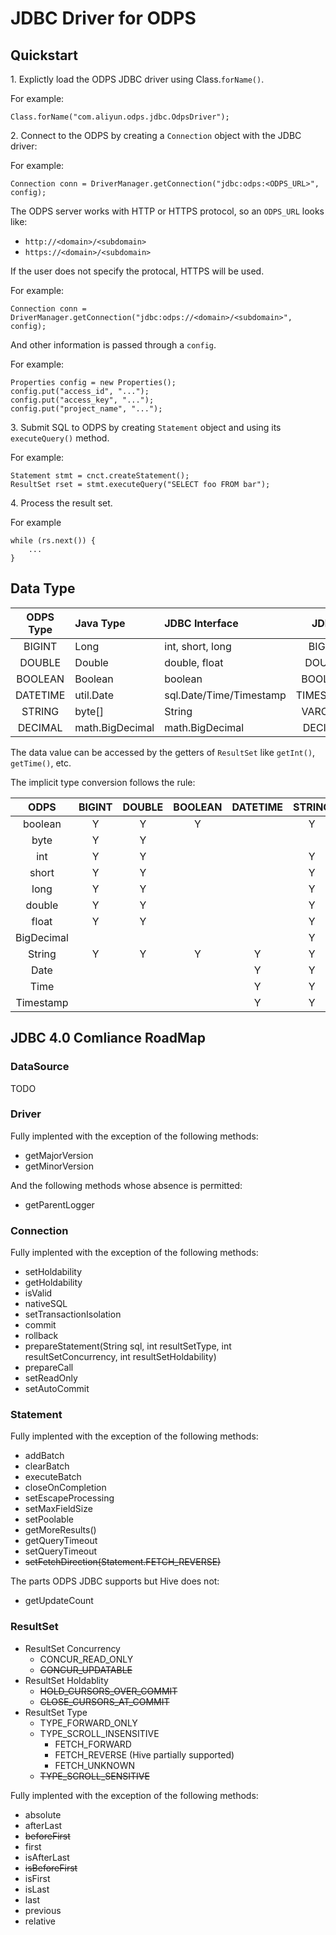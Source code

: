 # JDBC Driver for ODPS

## Quickstart

1\. Explictly load the ODPS JDBC driver using Class.`forName()`.
    
For example:
    
    Class.forName("com.aliyun.odps.jdbc.OdpsDriver");


2\. Connect to the ODPS by creating a `Connection` object with the JDBC driver:

For example:
    
    Connection conn = DriverManager.getConnection("jdbc:odps:<ODPS_URL>", config);

The ODPS server works with HTTP or HTTPS protocol, so an `ODPS_URL` looks like:

* `http://<domain>/<subdomain>`
* `https://<domain>/<subdomain>`

If the user does not specify the protocal, HTTPS will be used.

For example:

    Connection conn = DriverManager.getConnection("jdbc:odps://<domain>/<subdomain>", config);


And other information is passed through a `config`. 

For example:

    Properties config = new Properties();
    config.put("access_id", "...");
    config.put("access_key", "...");
    config.put("project_name", "...");
       

3\. Submit SQL to ODPS by creating `Statement` object and using its `executeQuery()` method.

For example:

    Statement stmt = cnct.createStatement();
    ResultSet rset = stmt.executeQuery("SELECT foo FROM bar");

4\. Process the result set.

For example
    
    while (rs.next()) {
        ...
    }
 

## Data Type

| ODPS Type   | Java Type   | JDBC Interface               | JDBC            |  
| :-------: | :-------- | :-------------------- | :-----------: |
| BIGINT      | Long         | int, short, long              | BIGINT        |
| DOUBLE      | Double       | double, float                 | DOUBLE         |
| BOOLEAN     | Boolean     | boolean                        | BOOLEAN       |
| DATETIME    | util.Date    | sql.Date/Time/Timestamp    | TIMESTAMP     |
| STRING      | byte[]       | String                        | VARCHAR       |
| DECIMAL     | math.BigDecimal  | math.BigDecimal       | DECIMAL        |

The data value can be accessed by the getters of `ResultSet` like `getInt()`, `getTime()`, etc.

The implicit type conversion follows the rule:


| ODPS        | BIGINT | DOUBLE | BOOLEAN | DATETIME | STRING | DECIMAL |
| :-------: | :----: | :-----: | :-----: |:-------: |:-----: |:------: |
| boolean     | Y | Y | Y |   | Y |   |
| byte         | Y | Y |   |   |   | Y |
| int          | Y | Y |   |   | Y | Y |
| short        | Y | Y |   |   | Y | Y |
| long         | Y | Y |   |   | Y | Y |
| double       | Y | Y |   |   | Y | Y |
| float        | Y | Y |   |   | Y | Y |
| BigDecimal  |   |   |   |   | Y | Y |
| String       | Y | Y | Y | Y | Y | Y |
| Date         |   |   |   | Y | Y |   |
| Time         |   |   |   | Y | Y |   |
| Timestamp   |   |   |   | Y | Y |   |


## JDBC 4.0 Comliance RoadMap


### DataSource 

TODO

### Driver

Fully implented with the exception of the following methods:

* getMajorVersion
* getMinorVersion

And the following methods whose absence is permitted:

* getParentLogger

### Connection

Fully implented with the exception of the following methods:

* setHoldability
* getHoldability
* isValid
* nativeSQL
* setTransactionIsolation
* commit
* rollback
* prepareStatement(String sql, int resultSetType, int resultSetConcurrency, int resultSetHoldability)
* prepareCall
* setReadOnly
* setAutoCommit 

### Statement

Fully implented with the exception of the following methods:

* addBatch
* clearBatch
* executeBatch
* closeOnCompletion
* setEscapeProcessing
* setMaxFieldSize
* setPoolable
* getMoreResults()
* getQueryTimeout
* setQueryTimeout
* ~~setFetchDirection(Statement.FETCH_REVERSE)~~


The parts ODPS JDBC supports but Hive does not:

* getUpdateCount


### ResultSet


* ResultSet Concurrency 
  * CONCUR_READ_ONLY 
  * ~~CONCUR_UPDATABLE~~
* ResultSet Holdablity 
  * ~~HOLD_CURSORS_OVER_COMMIT~~
  * ~~CLOSE_CURSORS_AT_COMMIT~~
* ResultSet Type
  * TYPE_FORWARD_ONLY 
  * TYPE_SCROLL_INSENSITIVE
    * FETCH_FORWARD
    * FETCH_REVERSE (Hive partially supported)
    * FETCH_UNKNOWN
  * ~~TYPE_SCROLL_SENSITIVE~~

Fully implented with the exception of the following methods:

* absolute
* afterLast
* ~~beforeFirst~~
* first
* isAfterLast
* ~~isBeforeFirst~~
* isFirst
* isLast
* last
* previous
* relative

